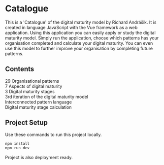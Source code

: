 # Catalogue

This is a 'Catalogue' of the digital maturity model by Richard Andrášik. It is created in language JavaScript with the Vue framework as a web application. Using this application you can easily apply or study the digital maturity model. Simply run the application, choose which patterns has your organisation completed and calculate your digital maturity. You can even use this model to further improve your organisation by completing future patterns.

## Contents

29 Organisational patterns\
7 Aspects of digital maturity\
3 Digital maturity stages\
3rd iteration of the digital maturity model\
Interconnected pattern language\
Digital maturity stage calculation

## Project Setup

Use these commands to run this project locally.

```sh
npm install
npm run dev
```

Project is also deployment ready.

